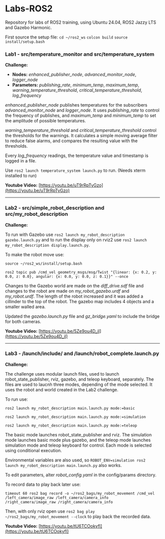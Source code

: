 # Labs-ROS2
Repository for labs of ROS2 training, using Ubuntu 24.04, ROS2 Jazzy LTS and Gazebo Harmonic.

First source the setup file: `cd ~/ros2_ws` `colcon build` `source install/setup.bash`

### Lab1 - src/temperature_monitor and src/temperature_system

**Challenge:**

- **Nodes:** *enhanced_publisher_node*, *advanced_monitor_node*, *logger_node*
- **Parameters:** *publishing_rate*, *minimum_temp*, *maximum_temp*, *warning_temperature_threshold*, *critical_temperature_threshold*, *log_frequency*

*enhanced_publisher_node* publishes temperatures for the subscribers *advanced_monitor_node* and *logger_node*. It uses *publishing_rate* to control the frequency of publishes, and *maximum_temp* and *minimum_temp* to set the amplitude of possible temperatures.

*warning_temperature_threshold* and *critical_temperature_threshold* control the thresholds for the warnings. It calculates a simple moving average filter to reduce false alarms, and compares the resulting value with the thresholds.

Every *log_frequency* readings, the temperature value and timestamp is logged in a file.

Use ```ros2 launch temperature_system launch.py``` to run. (Needs xterm installed to run)

**Youtube Video:** [https://youtu.be/uT9rRpTyGzo](https://youtu.be/uT9rRpTyGzo)

---

### Lab2 - src/simple_robot_description and src/my_robot_description

**Challenge:**

To run with Gazebo use ```ros2 launch my_robot_description gazebo.launch.py``` and to run the display only on rviz2 use ```ros2 launch my_robot_description display.launch.py```.

To make the robot move use: 

``` source ~/ros2_ws/install/setup.bash ```

```ros2 topic pub /cmd_vel geometry_msgs/msg/Twist "{linear: {x: 0.2, y: 0.0, z: 0.0}, angular: {x: 0.0, y: 0.0, z: 0.1}}" --once ``` 

Changes to the Gazebo world are made on the *diff_drive.sdf* file and changes to the robot are made on *my_robot_gazebo.urdf* and *my_robot.urdf*. The length of the robot increased and it was added a cillinder to the top of the robot. The gazebo map includes 4 objects and a smaller walled area.

Updated the *gazebo.launch.py* file and *gz_bridge.yaml* to include the bridge for both cameras.

**Youtube Video:**  [https://youtu.be/5Ze9ou4D_iI](https://youtu.be/5Ze9ou4D_iI)

---

### Lab3 - /launch/include/ and /launch/robot_complete.launch.py

**Challenge:**

The challenge uses modular launch files, used to launch robot_state_publisher, rviz, gazebo, and teleop keyboard, separately. The files are used to laucnh three modes, depending of the mode selected. It uses the robot and world created in the Lab2 challenge.

To run use: 

```ros2 launch my_robot_description main.launch.py mode:=basic```

```ros2 launch my_robot_description main.launch.py mode:=simulation```

```ros2 launch my_robot_description main.launch.py mode:=teleop```

The basic mode launches robot_state_publisher and rviz. The simulation mode launches basic mode plus gazebo, and the teleop mode launches simulation mode and teleop keyboard for control. Each mode is selected using conditional execution.

Environmental variables are also used, so ```ROBOT_ENV=simulation ros2 launch my_robot_description main.launch.py``` also works.

To edit parameters, alter *robot_config.yaml* in the config/params directory.

To record data to play back later use: 

```timeout 60 ros2 bag record -o ~/ros2_bags/my_robot_movement /cmd_vel /left_camera/image_raw /left_camera/camera_info /right_camera/image_raw /right_camera/camera_info```

Then, with only rviz open use ```ros2 bag play ~/ros2_bags/my_robot_movement --clock``` to play back the recorded data.

**Youtube Video:**  [https://youtu.be/tU6TCOokyfI](https://youtu.be/tU6TCOokyfI)